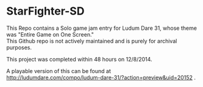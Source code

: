 # StarFighter-SD
This Repo contains a Solo game jam entry for Ludum Dare 31, whose theme was "Entire Game on One Screen."  
This Github repo is not actively maintained and is purely for archival purposes.

This project was completed within 48 hours on 12/8/2014. 

A playable version of this can be found at http://ludumdare.com/compo/ludum-dare-31/?action=preview&uid=20152 .
